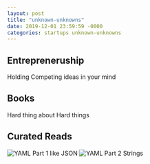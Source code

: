```yaml
---
layout: post
title: "unknown-unknowns"
date: 2019-12-01 23:59:59 -0000
categories: startups unknown-unknowns
---
```



##

## Entrepreneruship
Holding Competing ideas in your mind


## Books
Hard thing about Hard things 


## Curated Reads
![YAML Part 1 like JSON](https://alisoftware.github.io/yaml/2021/08/17/yaml-part1-json/)
![YAML Part 2 Strings](https://alisoftware.github.io/yaml/2021/08/19/yaml-part2-strings/)
